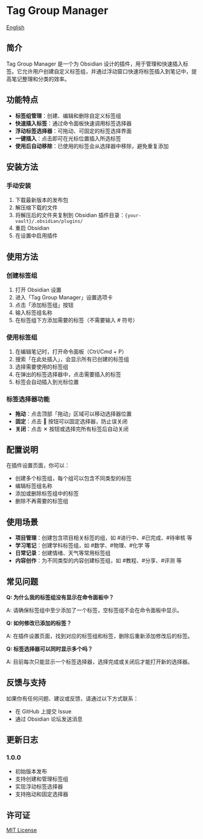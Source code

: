 # Tag Group Manager

[English](https://github.com/Stargazer-cc/addtags/blob/main/README-EN.md)

## 简介

Tag Group Manager 是一个为 Obsidian 设计的插件，用于管理和快速插入标签。它允许用户创建自定义标签组，并通过浮动窗口快速将标签插入到笔记中，提高笔记整理和分类的效率。

## 功能特点

- **标签组管理**：创建、编辑和删除自定义标签组
- **快速插入标签**：通过命令面板快速调用标签选择器
- **浮动标签选择器**：可拖动、可固定的标签选择界面
- **一键插入**：点击即可在光标位置插入所选标签
- **使用后自动移除**：已使用的标签会从选择器中移除，避免重复添加

## 安装方法

### 手动安装

1. 下载最新版本的发布包
2. 解压缩下载的文件
3. 将解压后的文件夹复制到 Obsidian 插件目录：`{your-vault}/.obsidian/plugins/`
4. 重启 Obsidian
5. 在设置中启用插件

## 使用方法

### 创建标签组

1. 打开 Obsidian 设置
2. 进入「Tag Group Manager」设置选项卡
3. 点击「添加标签组」按钮
4. 输入标签组名称
5. 在标签组下方添加需要的标签（不需要输入 # 符号）

### 使用标签组

1. 在编辑笔记时，打开命令面板（Ctrl/Cmd + P）
2. 搜索「在此处插入」，会显示所有已创建的标签组
3. 选择需要使用的标签组
4. 在弹出的标签选择器中，点击需要插入的标签
5. 标签会自动插入到光标位置

### 标签选择器功能

- **拖动**：点击顶部「拖动」区域可以移动选择器位置
- **固定**：点击 📌 按钮可以固定选择器，防止误关闭
- **关闭**：点击 ✕ 按钮或选择完所有标签后自动关闭

## 配置说明

在插件设置页面，你可以：

- 创建多个标签组，每个组可以包含不同类型的标签
- 编辑标签组名称
- 添加或删除标签组中的标签
- 删除不再需要的标签组

## 使用场景

- **项目管理**：创建包含项目相关标签的组，如 #进行中、#已完成、#待审核 等
- **学习笔记**：创建学科标签组，如 #数学、#物理、#化学 等
- **日常记录**：创建情绪、天气等常用标签组
- **内容创作**：为不同类型的内容创建标签组，如 #教程、#分享、#评测 等

## 常见问题

**Q: 为什么我的标签组没有显示在命令面板中？**

A: 请确保标签组中至少添加了一个标签，空标签组不会在命令面板中显示。

**Q: 如何修改已添加的标签？**

A: 在插件设置页面，找到对应的标签组和标签，删除后重新添加修改后的标签。

**Q: 标签选择器可以同时显示多个吗？**

A: 目前每次只能显示一个标签选择器，选择完成或关闭后才能打开新的选择器。

## 反馈与支持

如果你有任何问题、建议或反馈，请通过以下方式联系：

- 在 GitHub 上提交 Issue
- 通过 Obsidian 论坛发送消息

## 更新日志

### 1.0.0

- 初始版本发布
- 支持创建和管理标签组
- 实现浮动标签选择器
- 支持拖动和固定选择器

## 许可证

[MIT License](LICENSE)
